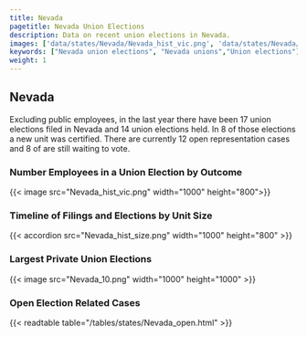 ```yaml
---
title: Nevada
pagetitle: Nevada Union Elections
description: Data on recent union elections in Nevada.
images: ['data/states/Nevada/Nevada_hist_vic.png', 'data/states/Nevada/Nevada_hist_size.png', 'data/states/Nevada/Nevada_10.png']
keywords: ["Nevada union elections", "Nevada unions","Union elections"]
weight: 1
---
```

##  Nevada

Excluding public employees, in the last year there have been 17 union elections filed in Nevada and 14 union elections held. In 8 of those elections a new unit was certified. There are currently 12 open representation cases and 8 of are still waiting to vote.

### Number Employees in a Union Election by Outcome
{{< image src="Nevada_hist_vic.png" width="1000" height="800">}}

### Timeline of Filings and Elections by Unit Size
{{< accordion src="Nevada_hist_size.png" width="1000" height="800" >}}

### Largest Private Union Elections
{{< image src="Nevada_10.png" width="1000" height="1000"  >}}

### Open Election Related Cases
{{< readtable table="/tables/states/Nevada_open.html" >}}


